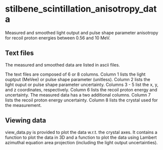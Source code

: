 # stilbene_scintillation_anisotropy_data
Measured and smoothed light output and pulse shape parameter anisotropy for recoil proton energies between 0.56 and 10 MeV.

## Text files    
The measured and smoothed data are listed in ascii files. 

The text files are composed of 6 or 8 columns.  Column 1 lists the light ouptput (MeVee) or pulse shape parameter (unitless).  Column 2 lists the light ouput or pulse shape parameter uncertainty.  Columns 3 - 5 list the x, y, and z coordinates, respectively.  Column 6 lists the recoil proton energy and uncertainty.  The measured data has a two additional columns.  Column 7 lists the recoil proton energy uncertainty.  Column 8 lists the crystal used for the measurement.

## Viewing data
view_data.py is provided to plot the data w.r.t. the crystal axes. 
It contains a function to plot the data in 3D and a function to plot the data using Lambert azimuthal equation area projection (including the light output uncertainties).
